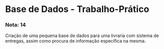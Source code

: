 # Base de Dados - Trabalho-Prático 
### Nota: 14
Criação de uma pequena base de dados para uma livraria com sistema de entregas, assim como procura de informação específica na mesma.
